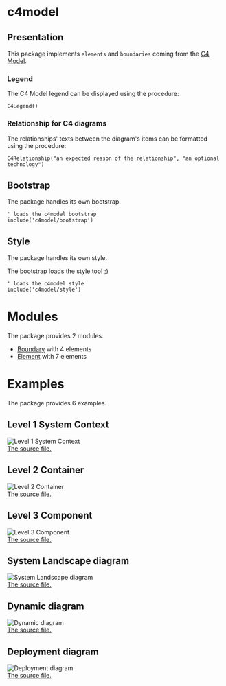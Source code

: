 # c4model


## Presentation
This package implements `elements` and `boundaries` coming from the [C4 Model](https://c4model.com).

### Legend

The C4 Model legend can be displayed using the procedure:
```
C4Legend()
```

### Relationship for C4 diagrams

The relationships' texts between the diagram's items can be formatted using the procedure:
```
C4Relationship("an expected reason of the relationship", "an optional technology")
```




## Bootstrap

The package handles its own bootstrap.

```plantuml
' loads the c4model bootstrap
include('c4model/bootstrap')
```



## Style

The package handles its own style.

The bootstrap loads the style too! ;)

```plantuml
' loads the c4model style
include('c4model/style')
```


# Modules

The package provides 2 modules.


- [Boundary](boundary.md) with 4 elements
- [Element](element.md) with 7 elements

# Examples

The package provides 6 examples.


## Level 1 System Context
![Level 1 System Context](../c4model/examples/Level_1_System_Context.png)<br>
[The source file.](../c4model/examples/Level_1_System_Context.puml)

## Level 2 Container
![Level 2 Container](../c4model/examples/Level_2_Container.png)<br>
[The source file.](../c4model/examples/Level_2_Container.puml)

## Level 3 Component
![Level 3 Component](../c4model/examples/Level_3_Component.png)<br>
[The source file.](../c4model/examples/Level_3_Component.puml)

## System Landscape diagram
![System Landscape diagram](../c4model/examples/System_Landscape_diagram.png)<br>
[The source file.](../c4model/examples/System_Landscape_diagram.puml)

## Dynamic diagram
![Dynamic diagram](../c4model/examples/Dynamic_diagram.png)<br>
[The source file.](../c4model/examples/Dynamic_diagram.puml)

## Deployment diagram
![Deployment diagram](../c4model/examples/Deployment_diagram.png)<br>
[The source file.](../c4model/examples/Deployment_diagram.puml)

